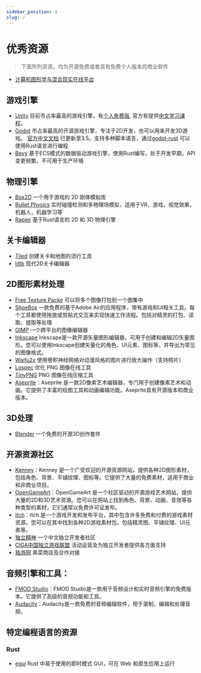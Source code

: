 ```yaml
---
sidebar_position: 1
slug: /
---
```


# 优秀资源

> 下面所列资源，均为开源免费或者具有免费个人版本的商业软件


- [计算机图形学与混合现实在线平台](https://games-cn.org/)

## 游戏引擎

- [Unity](https://unity.com/) 目前市占率最高的游戏引擎，有[个人免费版](https://unity.com/products/unity-personal), 官方有提供[中文学习课程](https://learn.unity.com/)。 
- [Godot](https://godotengine.org/) 市占率最高的开源游戏引擎，专注于2D开发，也可以用来开发3D游戏。 [官方中文文档](https://docs.godotengine.org/zh_CN/latest/) 已更新至3.5。支持多种脚本语言，通过[godot-rust](https://godot-rust.github.io/) 可以使用Rust语言进行编程
- [Bevy](https://bevyengine.org/) 基于ECS模式的数据驱动游戏引擎，使用Rust编写，处于开发早期，API变更频繁，不可用于生产环境

## 物理引擎

- [Box2D](https://box2d.org/) 一个用于游戏的 2D 刚体模拟库
- [Bullet Physics](http://bulletphysics.org/) 实时碰撞检测和多物理场模拟，适用于VR，游戏，视觉效果，机器人，机器学习等
- [Rapier](https://rapier.rs/) 基于Rust语言的 2D 和 3D 物理引擎

## 关卡编辑器

- [Tiled](https://www.mapeditor.org/) 创建关卡和地图的流行工具
- [ldtk](https://ldtk.io/) 现代2D关卡编辑器

## 2D图形素材处理

- [Free Texture Packe](http://free-tex-packer.com/) 可以将多个图像打包到一个图集中
- [ShoeBox](http://renderhjs.net/shoebox/) 一款免费的基于Adobe Air的应用程序，带有游戏和UI相关工具。每个工具都使用拖放或剪贴式交互来实现快速工作流程。包括对精灵的打包、读取、提取等处理
- [GIMP](https://www.gimp.org/) 一个跨平台的图像编辑器
- [Inkscape](https://inkscape.org/) Inkscape是一款开源矢量图形编辑器，可用于创建和编辑2D矢量图形。您可以使用Inkscape创建矢量化的角色、UI元素、图标等，并导出为常见的图像格式。
- [Waifu2x](https://waifu2x.udp.jp/) 使用卷积神经网络对动漫风格的图片进行放大操作（支持照片）
- [Lospec](https://lospec.com/png-crusher/) 优化 PNG 图像在线工具
- [TinyPNG](https://tinypng.com/) PNG 图像在线压缩工具
- [Aseprite](https://www.aseprite.org/)：Aseprite 是一款2D像素艺术编辑器，专门用于创建像素艺术和动画。它提供了丰富的绘图工具和动画编辑功能。Aseprite具有开源版本和商业版本。


## 3D处理

- [Blender](https://www.blender.org/) 一个免费的开源3D创作套件

## 开源资源社区
- [Kenney](https://kenney.nl/)：Kenney 是一个广受欢迎的开源资源网站，提供各种2D图形素材，包括角色、背景、平铺纹理、图标等。它提供了大量的免费素材，适用于商业和非商业项目。
- [OpenGameArt](https://opengameart.org/)：OpenGameArt 是一个社区驱动的开源游戏艺术网站，提供大量的2D和3D艺术资源。您可以在网站上找到角色、背景、动画、音效等各种类型的素材，它们通常以免费许可证发布。
- [Itch](https://itch.io/)：Itch 是一个游戏开发和发布平台，其中包含许多免费和付费的游戏素材资源。您可以在其中找到各种2D游戏素材包，包括精灵图、平铺纹理、UI元素等。
- [独立精神](https://indienova.com/) 一个中文独立开发者社区
- [CIGA中国独立游戏联盟](https://www.ciga.me/) 活动运营及为独立开发者提供各方面支持
- [独游网](https://www.joyindie.com/) 素菜商店及合作对接


## 音频引擎和工具：

- [FMOD Studio](https://www.fmod.com/studio/)：FMOD Studio是一款用于音频设计和实时音频引擎的免费版本。它提供了高级的音频功能和工具。
- [Audacity](https://www.audacityteam.org/)：Audacity是一款免费的音频编辑软件，用于录制、编辑和处理音频。

## 特定编程语言的资源

### Rust

- [egui](https://github.com/emilk/egui) Rust 中易于使用的即时模式 GUI，可在 Web 和原生应用上运行